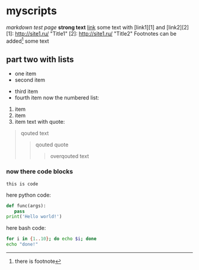 # myscripts
*markdown test page*
**strong text**
[link](http://ya.ru "Ссылка на ya.ru")
some text with [link1][1] and [link2][2]
[1]: http://site1.ru/ "Title1"
[2]: http://site1.ru/ "Title2"
Footnotes can be added[^1]
some text
[^1]: there is footnote
## part two with lists
* one item
* second item
- third item
- fourth item
 now the numbered list:
 1. item
 2. item
 3. item
 text with quote:
 > qouted text
 > > qouted quote
 > > > overqouted text
 
 ### now there code blocks
 ```
 this is code
 ```
 here python code:
 ```python
 def func(args):
    pass
print('Hello world!')
```
here bash code:
```bash
for i in {1..10}; do echo $i; done
echo "done!"
```
